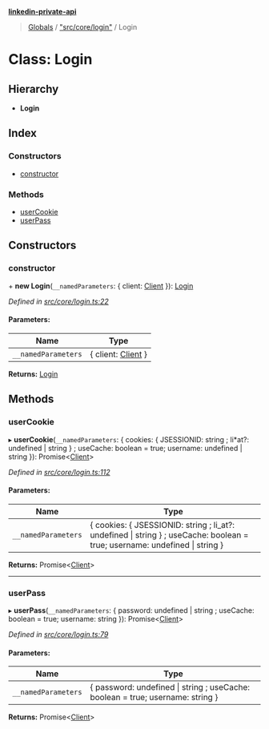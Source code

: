 **[linkedin-private-api](../README.md)**

> [Globals](../globals.md) / ["src/core/login"](../modules/_src_core_login_.md) / Login

# Class: Login

## Hierarchy

- **Login**

## Index

### Constructors

- [constructor](_src_core_login_.login.md#constructor)

### Methods

- [userCookie](_src_core_login_.login.md#usercookie)
- [userPass](_src_core_login_.login.md#userpass)

## Constructors

### constructor

\+ **new Login**(`__namedParameters`: { client: [Client](_src_core_client_.client.md) }): [Login](_src_core_login_.login.md)

_Defined in [src/core/login.ts:22](https://github.com/eilonmore/linkedin-private-api/blob/354b20a/src/core/login.ts#L22)_

#### Parameters:

| Name                | Type                                              |
| ------------------- | ------------------------------------------------- |
| `__namedParameters` | { client: [Client](_src_core_client_.client.md) } |

**Returns:** [Login](_src_core_login_.login.md)

## Methods

### userCookie

▸ **userCookie**(`__namedParameters`: { cookies: { JSESSIONID: string ; li*at?: undefined \| string } ; useCache: boolean = true; username: undefined \| string }): Promise<[Client](\_src_core_client*.client.md)\>

_Defined in [src/core/login.ts:112](https://github.com/eilonmore/linkedin-private-api/blob/354b20a/src/core/login.ts#L112)_

#### Parameters:

| Name                | Type                                                                                                                        |
| ------------------- | --------------------------------------------------------------------------------------------------------------------------- |
| `__namedParameters` | { cookies: { JSESSIONID: string ; li_at?: undefined \| string } ; useCache: boolean = true; username: undefined \| string } |

**Returns:** Promise<[Client](_src_core_client_.client.md)\>

---

### userPass

▸ **userPass**(`__namedParameters`: { password: undefined \| string ; useCache: boolean = true; username: string }): Promise<[Client](_src_core_client_.client.md)\>

_Defined in [src/core/login.ts:79](https://github.com/eilonmore/linkedin-private-api/blob/354b20a/src/core/login.ts#L79)_

#### Parameters:

| Name                | Type                                                                           |
| ------------------- | ------------------------------------------------------------------------------ |
| `__namedParameters` | { password: undefined \| string ; useCache: boolean = true; username: string } |

**Returns:** Promise<[Client](_src_core_client_.client.md)\>
